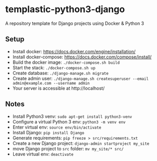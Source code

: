 # templastic-python3-django

A repository template for Django projects using Docker & Python 3

## Setup

* Install docker: https://docs.docker.com/engine/installation/
* Install docker-compose: https://docs.docker.com/compose/install/
* Build the docker image: `./docker-compose.sh build`
* Start the stack: `./docker-compose.sh up`
* Create database: `./django-manage.sh migrate`
* Create admin user: `./django-manage.sh createsuperuser --email admin@example.com --username admin`
* Your server is accessible at http://localhost/

## Notes

* Install Python3 venv: `sudo apt-get install python3-venv`
* Configure a virtual Python 3 env: `python3 -m venv env`
* Enter virtual env: `source env/bin/activate`
* Install Django: `pip install Django`
* Generate requirements: `pip freeze > src/requirements.txt`
* Create a new Django project: `django-admin startproject my_site`
* move Django project to `src` folder: `mv my_site/* src/`
* Leave virtual env: `deactivate`
